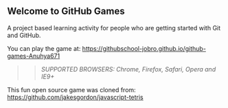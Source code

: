 ## Welcome to GitHub Games

A project based learning activity for people who are getting started with Git and GitHub.

You can play the game at: https://githubschool-jobro.github.io/github-games-Anuhya671

>> _*SUPPORTED BROWSERS*: Chrome, Firefox, Safari, Opera and IE9+_

This fun open source game was cloned from: https://github.com/jakesgordon/javascript-tetris
